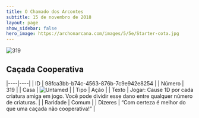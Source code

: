```yaml
---
title: O Chamado dos Arcontes
subtitle: 15 de novembro de 2018
layout: page
show_sidebar: false
hero_image: https://archonarcana.com/images/5/5e/Starter-cota.jpg
---
```


![319](https://cdn.keyforgegame.com/media/card_front/pt/341_319_75P9X98FJQHV_pt.png)

## Caçada Cooperativa

|----|----|
| ID | 98fca3bb-b74c-4563-876b-7c9e942e8254 |
| Número | 319 |
| Casa | ![Untamed](https://archonarcana.com/images/thumb/b/bd/Untamed.png/22px-Untamed.png "Indomados") |
| Tipo | Ação |
| Texto | Jogar: Cause 1D por cada criatura amiga em jogo. Você pode dividir esse dano entre qualquer número de criaturas. |
| Raridade | Comum |
| Dizeres | “Com certeza é melhor do que uma caçada  não cooperativa!” |

